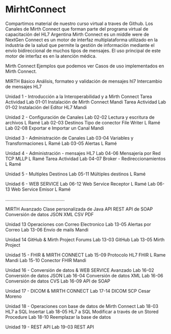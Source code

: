 # MirhtConnect
Compartimos material de nuestro curso virtual a traves de Github.
Los Canales de Mirth Connect que forman parte del programa virtual de capacitación del HL7 Argentina
Mirth Connect es un middle were de NextGen Connect es un motor de interfaz multiplataforma utilizado en la industria de la salud que permite la gestión de información mediante el envío bidireccional de muchos tipos de mensajes. El uso principal de este motor de interfaz es en la atención médica.

Mirth Connect Ejemplos que podemos ver
Casos de uso implementados en Mirth Connect.

MIRTH Básico
Análisis, formateo y validación de mensajes hl7 Intercambio de mensajes HL7

Unidad 1 - Introducción a la Interoperabilidad y a Mirth Connect
Tarea Actividad Lab 01-01 Instalación de Mirth Connect Mandi
Tarea Actividad Lab 01-02 Instalación del Editor HL7   Mandi

Unidad 2 - Configuración de Canales
Lab 02-02 Lectura y escritura de archivos       L Ramé
Lab 02-03 Destinos Tipo de conector File Writer L Ramé
Lab 02-08 Exportar e Importar un Canal Mandi

Unidad 3 - Administración de Canales
Lab 03-04 Variables y Transformaciones L Ramé
Lab 03-05 Alertas                      L Ramé 

Unidad 4 - Administración - mensajes HL7
Lab 04-06 Mensajería por Red TCP MLLP L Ramé 
Tarea Actividad  Lab 04-07 Broker - Redireccionamientos L Ramé 

Unidad 5 - Multiples Destinos
Lab 05-11 Múltiples destinos   L Ramé 

Unidad 6 - WEB SERVICE
Lab 06-12 Web Service Receptor L Ramé 
Lab 06-13 Web Service Emisor   L Ramé 

..............................................

MIRTH Avanzado
Clase personalizada de Java API REST API de SOAP
Conversión de datos JSON XML CSV PDF

Unidad 13 Operaciones con  Correo Electronico
Lab 13-05 Alertas por Correo
Lab 13-06 Envío de mails Mandi

 
Unidad 14 GitHub & Mirth Project Forums
Lab 13-03 GitHub
Lab 13-05 Mirth Project

Unidad 15 - FHIR & MIRTH CONNECT
Lab 15-09 Protocolo HL7 FHIR  L Rame Mandi
Lab 15-10 Conector FHIR Mandi

Unidad 16 - Conversión de datos & WEB SERVICE Avanzado
Lab 16-02 Conversión de datos JSON
Lab 16-04 Conversión de datos XML
Lab 16-06 Conversión de datos CVS
Lab 16-09 API de SOAP

Unidad 17 - DICOM & MIRTH CONNECT
Lab 17-14 DICOM SCP Cesar Moreno

Unidad 18 - Operaciones con base de datos de Mirth Connect
Lab 18-03 HL7 a SQL Insertar
Lab 18-05 HL7 a SQL Modificar a través de un Stored Procedure
Lab 18-10 Reemplazar la base de datos

Unidad 19 - REST API
Lab 19-03 REST API
